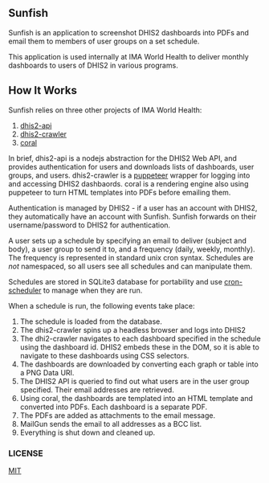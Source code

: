 Sunfish
-------

Sunfish is an application to screenshot DHIS2 dashboards into PDFs and email them to members of user groups
on a set schedule.

This application is used internally at IMA World Health to deliver monthly dashboards to users of DHIS2 in
various programs.

How It Works
------------

Sunfish relies on three other projects of IMA World Health:
 1. [dhis2-api](https://github.com/IMA-WorldHealth/dhis2-api)
 2. [dhis2-crawler](https://github.com/IMA-WorldHealth/dhis2-crawler)
 3. [coral](https://github.com/IMA-WorldHealth/coral)


In brief, dhis2-api is a nodejs abstraction for the DHIS2 Web API, and provides authentication for
users and downloads lists of dashboards, user groups, and users.  dhis2-crawler is a [puppeteer](https://www.npmjs.com/package/puppeteer) 
wrapper for logging into and accessing DHIS2 dashbaords.  coral is a rendering engine also using
puppeteer to turn HTML templates into PDFs before emailing them.

Authentication is managed by DHIS2 - if a user has an account with DHIS2, they automatically have an account
with Sunfish.  Sunfish forwards on their username/password to DHIS2 for authentication.

A user sets up a schedule by specifying an email to deliver (subject and body), a user group to send it to, and
a frequency (daily, weekly, monthly).  The frequency is represented in standard unix cron syntax.  Schedules are
_not_ namespaced, so all users see all schedules and can manipulate them.

Schedules are stored in SQLite3 database for portability and use [cron-scheduler](https://npmjs.com/package/cron-scheduler)
to manage when they are run.

When a schedule is run, the following events take place:
 1. The schedule is loaded from the database.
 2. The dhis2-crawler spins up a headless browser and logs into DHIS2
 3. The dhi2-crawler navigates to each dashboard specified in the schedule using the dashboard id.  DHIS2 embeds these in the
 DOM, so it is able to navigate to these dashboards using CSS selectors.
 4. The dashboards are downloaded by converting each graph or table into a PNG Data URI.
 5. The DHIS2 API is queried to find out what users are in the user group specified.  Their email addresses are retrieved.
 6. Using coral, the dashboards are templated into an HTML template and converted into PDFs.  Each dashboard is 
 a separate PDF.
 7. The PDFs are added as attachments to the email message.
 8. MailGun sends the email to all addresses as a BCC list.
 9. Everything is shut down and cleaned up.


### LICENSE
[MIT](./LICENSE)
